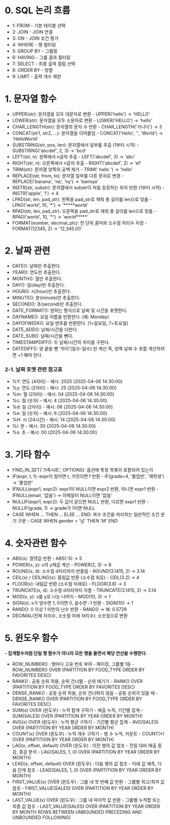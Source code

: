 # 0. SQL 논리 흐름
- 1: FROM - 기본 테이블 선택
- 2: JOIN - JOIN 연결
- 3: ON - JOIN 조건 평가
- 4: WHERE - 행 필터링
- 5: GROUP BY - 그룹핑
- 6: HAVING - 그룹 결과 필터링
- 7: SELECT - 최종 출력 컬럼 선택
- 8: ORDER BY - 정렬
- 9: LIMIT - 출력 개수 제한

# 1. 문자열 함수
- UPPER(str): 문자열을 모두 대문자로 변환 - UPPER('hello') → 'HELLO'
- LOWER(str): 문자열을 모두 소문자로 변환 - LOWER('HELLO') → 'hello'
- CHAR_LENGTH(str): 문자열의 문자 수 반환 - CHAR_LENGTH('가나다') → 3
- CONCAT(str1, str2, ...): 문자열을 이어붙임 - CONCAT('Hello', '', 'World') → 'HelloWorld'
- SUBSTRING(str, pos, len): 문자열에서 일부를 추출 (1부터 시작) - SUBSTRING('abcdef', 2, 3) → 'bcd'
- LEFT(str, n): 왼쪽에서 n글자 추출 - LEFT('abcdef', 3) → 'abc'
- RIGHT(str, n): 오른쪽에서 n글자 추출 - RIGHT('abcdef', 2) → 'ef'
- TRIM(str): 문자열 양쪽의 공백 제거 - TRIM(' hello ') → 'hello'
- REPLACE(str, from, to): 문자열 일부를 다른 문자로 변경 - REPLACE('banana', 'na', 'ny') → 'bannya'
- INSTR(str, substr): 문자열에서 substr이 처음 등장하는 위치 반환 (1부터 시작) - INSTR('apple', 'l') → 4
- LPAD(str, len, pad_str): 왼쪽을 pad_str로 채워 총 길이를 len으로 맞춤 - LPAD('world', 10, '*') → '*****world'
- RPAD(str, len, pad_str): 오른쪽을 pad_str로 채워 총 길이를 len으로 맞춤 - RPAD('world', 10, '*') → 'world*****'
- FORMAT(number, decimal_plc): 천 단위 콤마와 소수점 자리수 지정 - FORMAT(12345, 2) → '12,345.00'

# 2. 날짜 관련
- DATE(): 날짜만 추출한다.
- YEAR(): 연도만 추출한다.
- MONTH(): 월만 추출한다.
- DAY(): 일(day)만 추출한다.
- HOUR(): 시(hour)만 추출한다.
- MINUTE(): 분(minute)만 추출한다.
- SECOND(): 초(second)만 추출한다.
- DATE_FORMAT(): 원하는 형식으로 날짜 및 시간을 포맷한다.
- DAYNAME(): 요일 이름을 반환한다. (예: Monday)
- DAYOFWEEK(): 요일 번호를 반환한다. (1=일요일, 7=토요일)
- DATE_ADD(): 날짜/시간을 더한다.
- DATE_SUB(): 날짜/시간을 뺀다.
- TIMESTAMPDIFF(): 두 날짜/시간의 차이를 구한다.
- DATEDIFF(): 양 끝을 뺀 '차이'(일수-일수) 만 계산 즉, 양쪽 날짜 수 포함 계산하려면 +1 해야 한다.

### 2-1. 날짜 포멧 관련 참고표
- %Y: 연도 (4자리) - 예시: 2025 (2025-04-06 14:30:00)
- %y: 연도 (2자리) - 예시: 25 (2025-04-06 14:30:00)
- %m: 월 (2자리) - 예시: 04 (2025-04-06 14:30:00)
- %c: 월 (숫자) - 예시: 4 (2025-04-06 14:30:00)
- %d: 일 (2자리) - 예시: 06 (2025-04-06 14:30:00)
- %e: 일 (숫자) - 예시: 6 (2025-04-06 14:30:00)
- %H: 시 (24시간) - 예시: 14 (2025-04-06 14:30:00)
- %i: 분 - 예시: 30 (2025-04-06 14:30:00)
- %s: 초 - 예시: 00 (2025-04-06 14:30:00)

# 3. 기타 함수
- FIND_IN_SET('가죽시트', OPTIONS): 옵션에 특정 목록이 포함되어 있는지
- IF(expr, t, f): expr이 참이면 t, 거짓이면 f 반환 - IF(grade=4, '졸업반', '재학생') → '졸업반'
- IFNULL(expr1, expr2): expr1이 NULL이면 expr2 반환, 아니면 expr1 반환 - IFNULL(email, '없음') → 이메일이 NULL이면 '없음'
- NULLIF(expr1, expr2): 두 값이 같으면 NULL 반환, 다르면 expr1 반환 - NULLIF(grade, 1) → grade가 1이면 NULL
- CASE WHEN ... THEN ... ELSE ... END: 복수 조건을 처리하는 일반적인 조건 분기 구문 - CASE WHEN gender = '남' THEN 'M' END

# 4. 숫자관련 함수
- ABS(x): 절댓값 반환 - ABS(-5) → 5
- POWER(x, y): x의 y제곱 계산 - POWER(2, 3) → 8
- ROUND(x, d): 소수점 d자리까지 반올림 - ROUND(3.1415, 2) → 3.14
- CEIL(x) / CEILING(x): 올림값 반환 (소수점 위로) - CEIL(3.2) → 4
- FLOOR(x): 내림값 반환 (소수점 아래로) - FLOOR(3.8) → 3
- TRUNCATE(x, d): 소수점 d자리까지 자름 - TRUNCATE(3.1415, 2) → 3.14
- MOD(x, y): x를 y로 나눈 나머지 - MOD(10, 3) → 1
- SIGN(x): x가 양수면 1, 0이면 0, 음수면 -1 반환 - SIGN(10) → 1
- RAND(): 0 이상 1 미만의 난수 반환 - RAND() → 예: 0.5728
- DECIMAL(전체 자리수, 소숫점 아래 자리수): 소숫점으로 변환

# 5. 윈도우 함수
**- 집계함수처럼 단일 행 함수가 아니라 모든 행을 돌면서 해당 연산을 수행한다.**
- ROW_NUMBER() : 행마다 고유 번호 부여 - 페이징, 그룹별 1등 - ROW_NUMBER() OVER (PARTITION BY FOOD_TYPE ORDER BY FAVORITES DESC)
- RANK() : 공동 순위 허용, 순위 건너뜀 - 순위 매기기 - RANK() OVER (PARTITION BY FOOD_TYPE ORDER BY FAVORITES DESC)
- DENSE_RANK() : 공동 순위 허용, 순위 건너뛰지 않음 - 공동 순위가 있을 때 - DENSE_RANK() OVER (PARTITION BY FOOD_TYPE ORDER BY FAVORITES DESC)
- SUM(x) OVER (윈도우) : 누적 합계 구하기 - 매출 누적, 기간별 집계 - SUM(SALES) OVER (PARTITION BY YEAR ORDER BY MONTH)
- AVG(x) OVER (윈도우) : 누적 평균 구하기 - 기간별 평균 집계 - AVG(SALES) OVER (PARTITION BY YEAR ORDER BY MONTH)
- COUNT(x) OVER (윈도우) : 누적 개수 구하기 - 행 수 누적, 카운트 - COUNT(*) OVER (PARTITION BY YEAR ORDER BY MONTH)
- LAG(x, offset, default) OVER (윈도우) : 이전 행의 값 참조 - 전일 대비 매출 증감, 증감 분석 - LAG(SALES, 1, 0) OVER (PARTITION BY YEAR ORDER BY MONTH)
- LEAD(x, offset, default) OVER (윈도우) : 다음 행의 값 참조 - 미래 값 예측, 다음 단계 참조 - LEAD(SALES, 1, 0) OVER (PARTITION BY YEAR ORDER BY MONTH)
- FIRST_VALUE(x) OVER (윈도우) : 그룹 내 첫 번째 값 반환 - 그룹별 최고/최저 값 참조 - FIRST_VALUE(SALES) OVER (PARTITION BY YEAR ORDER BY MONTH)
- LAST_VALUE(x) OVER (윈도우) : 그룹 내 마지막 값 반환 - 그룹별 누적합 또는 최종 값 참조 - LAST_VALUE(SALES) OVER (PARTITION BY YEAR ORDER BY MONTH ROWS BETWEEN UNBOUNDED PRECEDING AND UNBOUNDED FOLLOWING)
